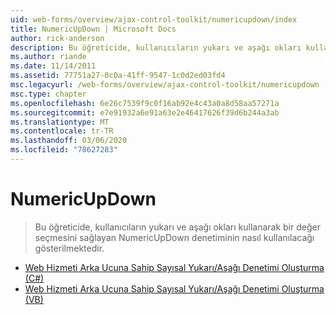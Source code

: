 ```yaml
---
uid: web-forms/overview/ajax-control-toolkit/numericupdown/index
title: NumericUpDown | Microsoft Docs
author: rick-anderson
description: Bu öğreticide, kullanıcıların yukarı ve aşağı okları kullanarak bir değer seçmesini sağlayan NumericUpDown denetiminin nasıl kullanılacağı gösterilmektedir.
ms.author: riande
ms.date: 11/14/2011
ms.assetid: 77751a27-0c0a-41ff-9547-1c0d2ed03fd4
msc.legacyurl: /web-forms/overview/ajax-control-toolkit/numericupdown
msc.type: chapter
ms.openlocfilehash: 6e26c7539f9c0f16ab92e4c43a0a8d58aa57271a
ms.sourcegitcommit: e7e91932a6e91a63e2e46417626f39d6b244a3ab
ms.translationtype: MT
ms.contentlocale: tr-TR
ms.lasthandoff: 03/06/2020
ms.locfileid: "78627283"
---
```

# <a name="numericupdown"></a>NumericUpDown

> Bu öğreticide, kullanıcıların yukarı ve aşağı okları kullanarak bir değer seçmesini sağlayan NumericUpDown denetiminin nasıl kullanılacağı gösterilmektedir.

- [Web Hizmeti Arka Ucuna Sahip Sayısal Yukarı/Aşağı Denetimi Oluşturma (C#)](creating-a-numeric-up-down-control-with-a-web-service-backend-cs.md)
- [Web Hizmeti Arka Ucuna Sahip Sayısal Yukarı/Aşağı Denetimi Oluşturma (VB)](creating-a-numeric-up-down-control-with-a-web-service-backend-vb.md)
